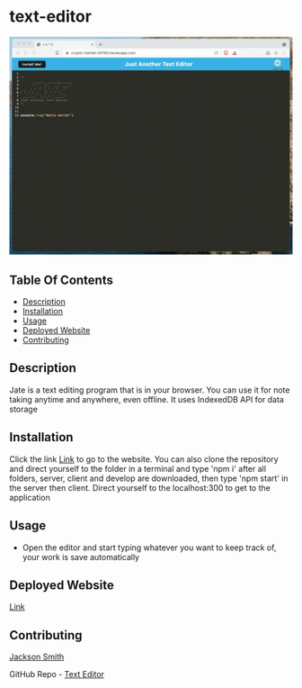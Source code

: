 # text-editor

![Text Editor](./Assets/00-demo.gif)

## Table Of Contents

- [Description](#description)
- [Installation](#installation)
- [Usage](#usage)
- [Deployed Website](#deployed)
- [Contributing](#contributing)

## Description

Jate is a text editing program that is in your browser. You can use it for note taking anytime and anywhere, even offline. It uses IndexedDB API for data storage

## Installation

Click the link [Link](https://text-editor-js-cdcf111dda67.herokuapp.com/) to go to the website. You can also clone the repository and direct yourself to the folder in a terminal and type 'npm i' after all folders, server, client and develop are downloaded, then type 'npm start' in the server then client. Direct yourself to the localhost:300 to get to the application

## Usage
- Open the editor and start typing whatever you want to keep track of, your work is save automatically

## Deployed Website
[Link](https://text-editor-js-cdcf111dda67.herokuapp.com/)

## Contributing
[Jackson Smith](https://github.com/Tank2532)

GitHub Repo - [Text Editor](https://github.com/Tank2532/text-editor)